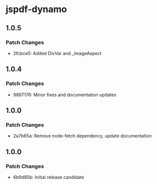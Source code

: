 # jspdf-dynamo

## 1.0.5

### Patch Changes

- 2fcbce5: Added DivVar and \_ImageAspect

## 1.0.4

### Patch Changes

- 9867176: Minor fixes and documentation updates

## 1.0.0

### Patch Changes

- 2a7b65a: Remove node-fetch dependency, update documentation

## 1.0.0

### Patch Changes

- 6b9d85b: Initial release candidate
